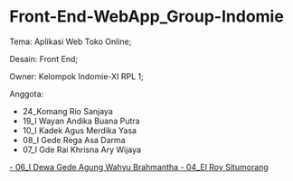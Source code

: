 # Front-End-WebApp_Group-Indomie
Tema: Aplikasi Web Toko Online;

Desain: Front End;

Owner: Kelompok Indomie-XI RPL 1;

Anggota:
- 24_Komang Rio Sanjaya
- 19_I Wayan Andika Buana Putra
- 10_I Kadek Agus Merdika Yasa
- 08_I Gede Rega Asa Darma
- 07_I Gde Rai Khrisna Ary Wijaya
<a href="https://www.instagram.com/agungwahyubrahamantha/">
  - 06_I Dewa Gede Agung Wahyu Brahmantha
</a>

<a href="https://www.instagram.com/_roy.exe/">
  - 04_El Roy Situmorang
</a>
